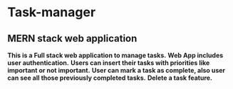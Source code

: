 # Task-manager

## MERN stack web application

**This is a Full stack web application to manage tasks.**
**Web App includes user authentication.**
**Users can insert their tasks with priorities like important or not important.**
**User can mark a task as complete, also user can see all those previously completed tasks.** 
**Delete a task feature.**
